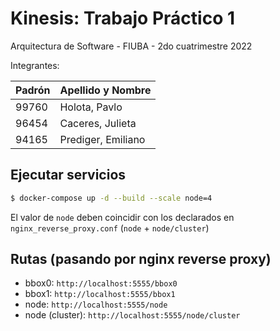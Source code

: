 # Kinesis: Trabajo Práctico 1

Arquitectura de Software - FIUBA - 2do cuatrimestre 2022

Integrantes:

| Padrón  | Apellido y Nombre   |
|---------|---------------------|
| 99760   | Holota, Pavlo       | 
| 96454   | Caceres, Julieta    |
| 94165   | Prediger, Emiliano  |

## Ejecutar servicios

```bash
$ docker-compose up -d --build --scale node=4 
```

El valor de `node` deben coincidir con los declarados en `nginx_reverse_proxy.conf` (`node` + `node/cluster`)

## Rutas (pasando por nginx reverse proxy)

- bbox0: `http://localhost:5555/bbox0`
- bbox1: `http://localhost:5555/bbox1`
- node: `http://localhost:5555/node`
- node (cluster): `http://localhost:5555/node/cluster`
